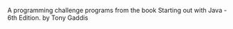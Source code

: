 A programming challenge programs from the book Starting out with Java - 6th Edition. by Tony Gaddis
